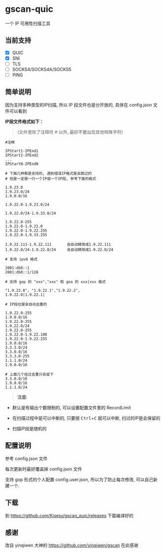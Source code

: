 
# gscan-quic

一个 IP 可用性扫描工具

## 当前支持

- [x] QUIC
- [x] SNI
- [ ] TLS
- [ ] SOCKS4/SOCKS4A/SOCKS5
- [ ] PING

## 简单说明

因为支持多种类型的IP扫描, 所以 IP 段文件也是分开放的, 具体在 config.json 文件可以看到

**IP段文件格式如下：**
> (文件里除了注释符 # 以外, 最好不要出现其他特殊字符)

    #注释

    IPStart1-IPEnd1
    IPStart2-IPEnd2
    ...
    IPStartN-IPEndN

    # 下面几种都是支持的, 遇到错误IP格式是会跳过的
    # 但是一定是一行一个IP或一个IP段, 参考下面的格式

    1.9.23.0            
    1.9.23.0/24
    1.9.0.0/16
    
    1.9.22.0-1.9.23.0/24
    
    1.9.22.0/24-1.9.33.0/24
    
    1.9.22.0-255
    1.9.22.0-1.9.22.0
    1.9.22.0-1.9.22.255
    1.9.22.0-1.9.33.255

    1.9.22.111-1.9.22.111       会自动精简成1.9.22.111
    1.9.22.0/24-1.9.22.0/24     会自动精简成1.9.22.0/24

    # 支持 ipv6 格式

    2001:db8::1
    2001:db8::1/128

    # 支持 gop 的 "xxx","xxx" 和 goa 的 xxx|xxx 格式

    "1.9.22.0", "1.9.22.1","1.9.22.2",
    1.9.22.0|1.9.22.1|

    # IP段也是会自动去重的

    1.9.22.0-255
    1.9.0.0/16
    1.9.22.0-255
    1.9.22.0/24
    1.9.22.0-255
    1.9.22.0-1.9.22.100
    1.9.22.0-1.9.22.255
    1.9.0.0/16
    3.3.3.0/24
    3.3.0.0/16
    3.3.3.0-255
    1.1.1.0/24
    1.9.0.0/16

    # 上面几个经过去重只会留下
    3.3.0.0/16
    1.9.0.0/16
    1.1.1.0/24

> **注意:**

* 默认是有输出个数限制的, 可以设置配置文件里的 RecordLimit

* 在扫描过程中是可以中断的, 只要按 <kbd>Ctrl</kbd>+<kbd>C</kbd> 就可以中断, 扫过的IP是会保留的

* 扫描IP段是随机的

## 配置说明

参考 config.json 文件

每次更新时最好覆盖掉 config.json 文件

支持 gop 形式的个人配置 config.user.json, 所以为了防止每次修改, 可以自己新建一个.

## 下载
到 https://github.com/Kisesy/gscan_quic/releases 下载编译好的

## 感谢

改自 yinqiwen 大神的 https://github.com/yinqiwen/gscan 在此感谢
